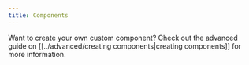 ```yaml
---
title: Components
---
```


Want to create your own custom component? Check out the advanced guide on [[../advanced/creating components|creating components]] for more information.
